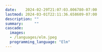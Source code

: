 ```yaml
---
date:    2024-02-29T21:07:03.006780-07:00
lastmod: 2024-03-01T22:11:36.658609-07:00
description: ""
summary:     ""
cascade:
  images:
  - /languages/elm.jpeg
  programming_language: "Elm"
---
```

